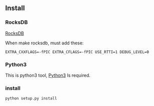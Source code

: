 
## Install

### RocksDB
[RocksDB](RocksDB.md)

When make rocksdb, must add these:

`EXTRA_CXXFLAGS=-fPIC EXTRA_CFLAGS=-fPIC USE_RTTI=1 DEBUG_LEVEL=0`

### Python3
This is python3 tool, [Python3](Python3.md) Is required. 

### install
```bash
python setup.py install
